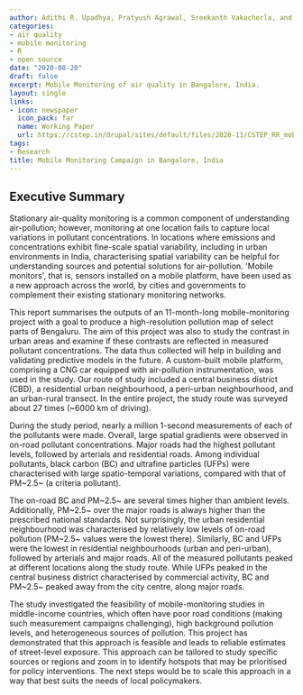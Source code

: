 ```yaml
---
author: Adithi R. Upadhya, Pratyush Agrawal, Sreekanth Vakacherla, and Meenakshi Kushwaha
categories:
- air quality
- mobile monitoring
- R
- open source
date: "2020-08-20"
draft: false
excerpt: Mobile Monitoring of air quality in Bangalore, India.
layout: single
links:
- icon: newspaper
  icon_pack: far
  name: Working Paper
  url: https://cstep.in/drupal/sites/default/files/2020-11/CSTEP_RR_mobile_monitoring_final.pdf
tags:
- Research
title: Mobile Monitoring Campaign in Bangalore, India
---
```


## Executive Summary

Stationary air-quality monitoring is a common component of understanding air-pollution; however, monitoring at one location fails to capture local variations in pollutant concentrations. In locations where emissions and concentrations exhibit fine-scale spatial variability, including in urban environments in India, characterising spatial variability can be helpful for understanding sources and potential solutions for air-pollution. 'Mobile monitors', that is, sensors installed on a mobile platform, have been used as a new approach across the world, by cities and governments to complement their existing stationary monitoring networks. 

This report summarises the outputs of an 11-month-long mobile-monitoring project with a goal to produce a high-resolution pollution map of select parts of Bengaluru. The aim of this project was also to study the contrast in urban areas and examine if these contrasts are reflected in measured pollutant concentrations. The data thus collected will help in building and validating predictive models in the future. A custom-built mobile platform, comprising a CNG car equipped with air-pollution instrumentation, was used in the study. Our route of study included a central business district (CBD), a residential urban neighbourhood, a peri-urban neighbourhood, and an
urban-rural transect. In the entire project, the study route was surveyed about 27 times (~6000 km of driving). 

During the study period, nearly a million 1-second measurements of each of the pollutants were made. Overall, large spatial gradients were observed in on-road pollutant concentrations. Major roads had the highest pollutant levels, followed by arterials and residential roads. Among individual pollutants, black carbon (BC) and ultrafine particles (UFPs) were characterised with large spatio-temporal variations, compared with that of PM~2.5~ (a criteria pollutant). 

The on-road BC and PM~2.5~ are several times higher than ambient levels. Additionally, PM~2.5~ over the major roads is always higher than the prescribed national standards. Not surprisingly, the urban residential neighbourhood was characterised by relatively low levels of on-road pollution (PM~2.5~ values were the lowest there). Similarly, BC and UFPs were the lowest in residential
neighbourhoods (urban and peri-urban), followed by arterials and major roads. All of the measured pollutants peaked at different locations along the study route. While UFPs peaked in the central business district characterised by commercial activity, BC and PM~2.5~ peaked away from the city centre, along major roads.


The study investigated the feasibility of mobile-monitoring studies in middle-income countries, which often have poor road conditions (making such measurement campaigns challenging), high background pollution levels, and heterogeneous sources of pollution. This project has demonstrated that this approach is feasible and leads to reliable estimates of street-level exposure. This approach can be tailored to study specific sources or regions and zoom in to identify hotspots that may be prioritised for policy interventions. The next steps would be to scale this approach in a way that best suits the needs of local policymakers.



